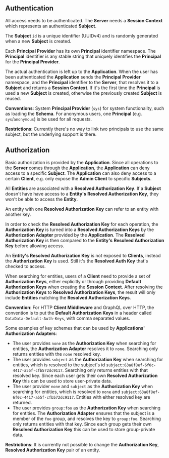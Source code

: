 ## Authentication

All access needs to be authenticated. The **Server** needs a **Session Context** which represents an authenticated **Subject**.

The **Subject** `id` is a unique identifier (UUIDv4) and is randomly generated when a new **Subject** is created.

Each **Principal Provider** has its own **Principal** identifier namespace. The **Principal** identifier is any stable string that uniquely identifies the **Principal** for the **Principal Provider**.

The actual authentication is left up to the **Application**. When the user has been authenticated the **Application** sends the **Principal Provider** namespace, and the **Principal** identifier to the **Server**, that resolves it to a **Subject** and returns a **Session Context**. If it's the first time the **Principal** is used a new **Subject** is created, otherwise the previously created **Subject** is reused.

**Conventions**: System **Principal Provider** (`sys`) for system functionality, such as loading the **Schema**. For anonymous users, one **Principal** (e.g. `sys`/`anonymous`) is be used for all requests.

**Restrictions**: Currently there's no way to link two principals to use the same subject, but the underlying support is there.

## Authorization

Basic authorization is provided by the **Application**. Since all operations to the **Server** comes through the **Application**, the **Application** can deny access to a specific **Subject**. The **Application** can also deny access to a certain **Client**, e.g. only expose the **Admin Client** to specific **Subjects**.

All **Entities** are associated with a **Resolved Authorization Key**. If a **Subject** doesn't have have access to a **Entity's** **Resolved Authorization Key**, they won't be able to access the **Entity**.

An entity with one **Resolved Authorization Key** can refer to an entity with another key.

In order to check the **Resolved Authorization Key** for each operation, the **Authorization Key** is turned into a **Resolved Authorization Keys** by the **Authorization Adapter** provided by the **Application**. The **Resolved Authorization Key** is then compared to the **Entity's** **Resolved Authorization Key** before allowing access.

An **Entity's** **Resolved Authorization Key** is not exposed to **Clients**, instead the **Authorization Key** is used. Still it's the **Resolved Auth Key** that's checked to access.

When searching for entities, users of a **Client** need to provide a set of **Authorization Keys**, either explicitly or through providing **Default Authorization Keys** when creating the **Session Context**. After resolving the **Authorization Keys** to **Resolved Authorization Keys**, the result will only include **Entities** matching the **Resolved Authorization Keys**.

**Convention**: For HTTP **Client Middleware** and GraphQL over HTTP, the convention is to put the **Default Authorization Keys** in a header called `DataData-Default-Auth-Keys`, with comma separated values.

Some examples of key schemes that can be used by **Applications'** **Authorization Adapters**:

- The user provides `none` as the **Authorization Key** when searching for entities, the **Authorization Adapter** resolves it to `none`. Searching only returns entities with the `none` resolved key.
- The user provides `subject` as the **Authorization Key** when searching for entities, which is resolved to the subject's id `subject:63a8f8ef-6f0c-4417-a55f-cfb572dc9117`. Searching only returns entities with that resolved key. Since each user gets their own **Resolved Authorization Key** this can be used to store user-private data.
- The user provider `none` and `subject` as the **Authorization Key** when searching for entities, which is resolved to `none` and `subject:63a8f8ef-6f0c-4417-a55f-cfb572dc9117`. Entities with either resolved key are returned.
- The user provides `group:foo` as the **Authorization Key** when searching for entities. The **Authorization Adapter** ensures that the subject is a member of the `foo` group, and resolves the key to `group:foo`. Searching only returns entities with that key. Since each group gets their own **Resolved Authorization Key** this can be used to store group-private data.

**Restrictions**: It is currently not possible to change the **Authorization Key**, **Resolved Authorization Key** pair of an entity.
